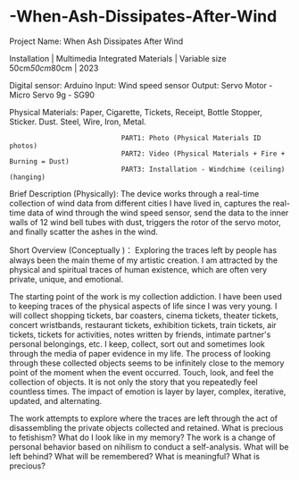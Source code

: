 # -When-Ash-Dissipates-After-Wind

Project Name: When Ash Dissipates After Wind

Installation | Multimedia Integrated Materials | Variable size 50cm*50cm*80cm | 2023

Digital sensor: Arduino 
                                      Input: Wind speed sensor
                                      Output: Servo Motor - Micro Servo 9g - SG90

Physical Materials: Paper, Cigarette, Tickets, Receipt, Bottle Stopper, Sticker.
                                Dust.
                                Steel, Wire, Iron, Metal.
                                
                                PART1: Photo (Physical Materials ID photos)
                                PART2: Video (Physical Materials + Fire + Burning = Dust)
                                PART3: Installation - Windchime (ceiling)(hanging)

Brief Description (Physically):
The device works through a real-time collection of wind data from different cities I have lived in, captures the real-time data of wind through the wind speed sensor, send the data to the inner walls of 12 wind bell tubes with dust, triggers the rotor of the servo motor, and finally scatter the ashes in the wind.

Short Overview (Conceptually )：
Exploring the traces left by people has always been the main theme of my artistic creation. I am attracted by the physical and spiritual traces of human existence, which are often very private, unique, and emotional.

The starting point of the work is my collection addiction. I have been used to keeping traces of the physical aspects of life since I was very young. I will collect shopping tickets, bar coasters, cinema tickets, theater tickets, concert wristbands, restaurant tickets, exhibition tickets, train tickets, air tickets, tickets for activities, notes written by friends, intimate partner's personal belongings, etc. I keep, collect, sort out and sometimes look through the media of paper evidence in my life. The process of looking through these collected objects seems to be infinitely close to the memory point of the moment when the event occurred. Touch, look, and feel the collection of objects. It is not only the story that you repeatedly feel countless times. The impact of emotion is layer by layer, complex, iterative, updated, and alternating.

The work attempts to explore where the traces are left through the act of disassembling the private objects collected and retained. What is precious to fetishism? What do I look like in my memory?
The work is a change of personal behavior based on nihilism to conduct a self-analysis. What will be left behind? What will be remembered? What is meaningful? What is precious?
